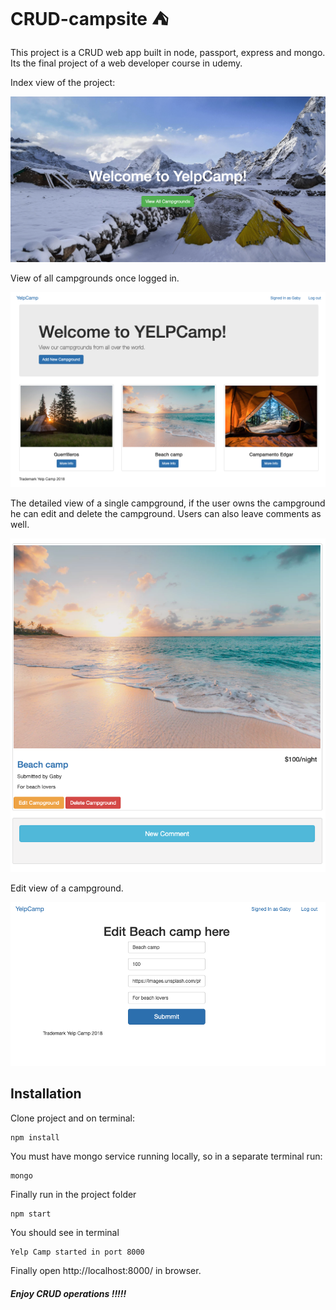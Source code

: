 # CRUD-campsite :tent:

This project is a CRUD web app built in node, passport, express and mongo. Its the final project of a web developer course in udemy.  

Index view of the project:

![Landing Page](./images/inicio.png)

View of all campgrounds once logged in.

![Landing Page](./images/vistaCamps.png)

The detailed view of a single campground, if the user owns the campground he can edit and delete the campground. Users can also leave comments as well.

![Landing Page](./images/verCamp.png)

Edit view of a campground.

![Landing Page](./images/editCamp.png)

## Installation

Clone project and on terminal: 

    npm install

You must have mongo service running locally, so in a separate terminal run:

    mongo

Finally run in the project folder

    npm start
 
 You should see in terminal 
 
    Yelp Camp started in port 8000
    
Finally open http://localhost:8000/ in browser.   

##### Enjoy CRUD operations !!!!!

